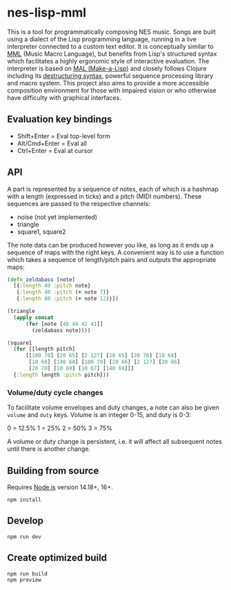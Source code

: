 # nes-lisp-mml

This is a tool for programmatically composing NES music. Songs are built using a dialect of the Lisp programming language, running in a live interpreter connected to a custom text editor. It is conceptually similar to [MML](https://en.wikipedia.org/wiki/Music_Macro_Language) (Music Macro Language), but benefits from Lisp's structured syntax which facilitates a highly ergonomic style of interactive evaluation. The interpreter is based on [MAL (Make-a-Lisp)](https://github.com/kanaka/mal) and closely follows Clojure including its [destructuring syntax](https://clojure.org/guides/destructuring), powerful sequence processing library and macro system. This project also aims to provide a more accessible composition environment for those with impaired vision or who otherwise have difficulty with graphical interfaces. 

## Evaluation key bindings

- Shift+Enter = Eval top-level form
- Alt/Cmd+Enter = Eval all
- Ctrl+Enter = Eval at cursor

## API

A part is represented by a sequence of notes, each of which is a hashmap with a length (expressed in ticks) and a pitch (MIDI numbers). These sequences are passed to the respective channels:

- noise (not yet implemented)
- triangle
- square1, square2

The note data can be produced however you like, as long as it ends up a sequence of maps with the right keys. A convenient way is to use a function which takes a sequence of length/pitch pairs and outputs the appropriate maps:

```clojure
(defn zeldabass [note]
  [{:length 40 :pitch note}
   {:length 40 :pitch (+ note 7)}
   {:length 80 :pitch (+ note 12)}])

(triangle
  (apply concat
      (for [note [46 44 42 41]]
        (zeldabass note))))

(square1 
  (for [[length pitch]
      [[100 70] [20 65] [2 127] [18 65] [20 70] [10 68] 
       [10 66] [140 68] [100 70] [20 66] [2 127] [20 66]
       [20 70] [10 69] [10 67] [140 69]]]
  {:length length :pitch pitch}))
```

### Volume/duty cycle changes

To facilitate volume envelopes and duty changes, a note can also be given `volume` and `duty` keys. Volume is an integer 0-15, and duty is 0-3:

0 = 12.5%
1 = 25%
2 = 50%
3 = 75%

A volume or duty change is persistent, i.e. it will affect all subsequent notes until there is another change.

## Building from source

Requires [Node.js](https://nodejs.org/en/) version 14.18+, 16+.


```
npm install
```

## Develop

```
npm run dev
```

## Create optimized build

```
npm run build
npm preview
```
